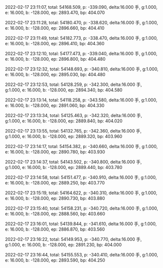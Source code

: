 2022-02-17 23:11:07, total: 54168.509, p: -339.090, delta:16.000 手, g:1.000, e: 16.000, b: -128.000, ep: 2893.470, bp: 404.070

2022-02-17 23:11:28, total: 54180.470, p: -338.620, delta:16.000 手, g:1.000, e: 16.000, b: -128.000, ep: 2896.660, bp: 404.410

2022-02-17 23:11:49, total: 54182.773, p: -338.470, delta:16.000 手, g:1.000, e: 16.000, b: -128.000, ep: 2896.410, bp: 404.360

2022-02-17 23:12:10, total: 54177.473, p: -339.040, delta:16.000 手, g:1.000, e: 16.000, b: -128.000, ep: 2896.800, bp: 404.480

2022-02-17 23:12:32, total: 54148.693, p: -340.810, delta:16.000 手, g:1.000, e: 16.000, b: -128.000, ep: 2895.030, bp: 404.480

2022-02-17 23:12:53, total: 54128.259, p: -342.300, delta:16.000 手, g:1.000, e: 16.000, b: -128.000, ep: 2894.340, bp: 404.580

2022-02-17 23:13:14, total: 54118.258, p: -343.580, delta:16.000 手, g:1.000, e: 16.000, b: -128.000, ep: 2891.060, bp: 404.330

2022-02-17 23:13:34, total: 54125.463, p: -342.320, delta:16.000 手, g:1.000, e: 16.000, b: -128.000, ep: 2889.840, bp: 404.020

2022-02-17 23:13:55, total: 54132.765, p: -342.360, delta:16.000 手, g:1.000, e: 16.000, b: -128.000, ep: 2889.320, bp: 403.960

2022-02-17 23:14:17, total: 54154.382, p: -340.660, delta:16.000 手, g:1.000, e: 16.000, b: -128.000, ep: 2890.780, bp: 403.930

2022-02-17 23:14:37, total: 54143.502, p: -340.800, delta:16.000 手, g:1.000, e: 16.000, b: -128.000, ep: 2889.440, bp: 403.780

2022-02-17 23:14:58, total: 54151.477, p: -340.910, delta:16.000 手, g:1.000, e: 16.000, b: -128.000, ep: 2889.250, bp: 403.770

2022-02-17 23:15:19, total: 54164.622, p: -340.310, delta:16.000 手, g:1.000, e: 16.000, b: -128.000, ep: 2890.730, bp: 403.880

2022-02-17 23:15:40, total: 54158.231, p: -340.720, delta:16.000 手, g:1.000, e: 16.000, b: -128.000, ep: 2888.560, bp: 403.660

2022-02-17 23:16:01, total: 54139.844, p: -341.610, delta:16.000 手, g:1.000, e: 16.000, b: -128.000, ep: 2886.870, bp: 403.560

2022-02-17 23:16:22, total: 54149.953, p: -340.770, delta:16.000 手, g:1.000, e: 16.000, b: -128.000, ep: 2891.230, bp: 404.000

2022-02-17 23:16:44, total: 54155.553, p: -340.410, delta:16.000 手, g:1.000, e: 16.000, b: -128.000, ep: 2893.590, bp: 404.250